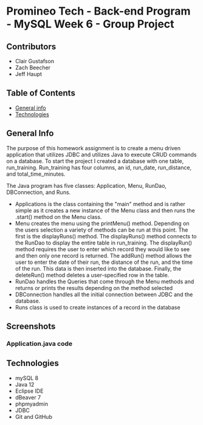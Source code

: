 # Promineo Tech - Back-end Program - MySQL Week 6 - Group Project
## Contributors
* Clair Gustafson
* Zach Beecher 
* Jeff Haupt

## Table of Contents
* [General info](#general-info)
* [Technologies](#technologies)

## General Info
The purpose of this homework assignment is to create a menu driven application that utilizes JDBC and utilizes Java to execute CRUD commands on a database.  To start the project I created a database with one table, run_training.  Run_training has four columns, an id, run_date, run_distance, and total_time_minutes. 

The Java program has five classes: Application, Menu, RunDao, DBConnection, and Runs.

* Applications is the class containing the "main" method and is rather simple as it creates a new instance of the Menu class and then runs the .start() method on the Menu class. 
* Menu creates the menu using the printMenu() method. Depending on the users selection a variety of methods can be run at this point. The first is the displayRuns() method.  The displayRuns() method connects to the RunDao to display the entire table in run_training. The displayRun() method requires the user to enter which record they would like to see and then only one record is returned. The addRun() method allows the user to enter the date of their run, the distance of the run, and the time of the run.  This data is then inserted into the database.  Finally, the deleteRun() method deletes a user-specified row in the table.  
* RunDao handles the Queries that come through the Menu methods and returns or prints the results depending on the method selected
* DBConnection handles all the initial connection between JDBC and the database. 
* Runs class is used to create instances of a record in the database
## Screenshots
### Application.java code 


## Technologies
* mySQL 8
* Java 12
* Eclipse IDE
* dBeaver 7
* phpmyadmin 
* JDBC
* Git and GitHub


